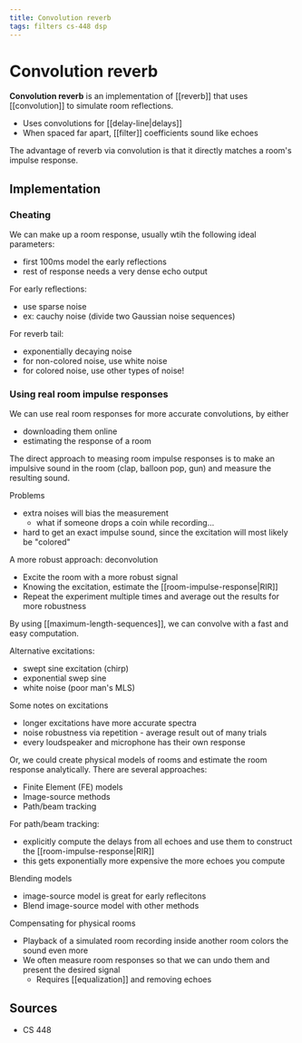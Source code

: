 ```yaml
---
title: Convolution reverb
tags: filters cs-448 dsp
---
```


# Convolution reverb

**Convolution reverb** is an implementation of [[reverb]] that uses [[convolution]] to simulate room reflections.

- Uses convolutions for [[delay-line|delays]]
- When spaced far apart, [[filter]] coefficients sound like echoes

The advantage of reverb via convolution is that it directly matches a room's impulse response.

## Implementation

### Cheating

We can make up a room response, usually wtih the following ideal parameters:

- first 100ms model the early reflections
- rest of response needs a very dense echo output

For early reflections:

- use sparse noise
- ex: cauchy noise (divide two Gaussian noise sequences)

For reverb tail:

- exponentially decaying noise
- for non-colored noise, use white noise
- for colored noise, use other types of noise!

### Using real room impulse responses

We can use real room responses for more accurate convolutions, by either

- downloading them online
- estimating the response of a room

The direct approach to measing room impulse responses is to make an impulsive sound in the room (clap, balloon pop, gun) and measure the resulting sound.

Problems

- extra noises will bias the measurement
  - what if someone drops a coin while recording...
- hard to get an exact impulse sound, since the excitation will most likely be "colored"

A more robust approach: deconvolution

- Excite the room with a more robust signal
- Knowing the excitation, estimate the [[room-impulse-response|RIR]]
- Repeat the experiment multiple times and average out the results for more robustness

By using [[maximum-length-sequences]], we can convolve with a fast and easy computation.

Alternative excitations:

- swept sine excitation (chirp)
- exponential swep sine
- white noise (poor man's MLS)

Some notes on excitations

- longer excitations have more accurate spectra
- noise robustness via repetition - average result out of many trials
- every loudspeaker and microphone has their own response

Or, we could create physical models of rooms and estimate the room response analytically. There are several approaches:

- Finite Element (FE) models
- Image-source methods
- Path/beam tracking

For path/beam tracking:

- explicitly compute the delays from all echoes and use them to construct the [[room-impulse-response|RIR]]
- this gets exponentially more expensive the more echoes you compute

Blending models

- image-source model is great for early reflecitons
- Blend image-source model with other methods

Compensating for physical rooms

- Playback of a simulated room recording inside another room colors the sound even more
- We often measure room responses so that we can undo them and present the desired signal
  - Requires [[equalization]] and removing echoes

## Sources

- CS 448
